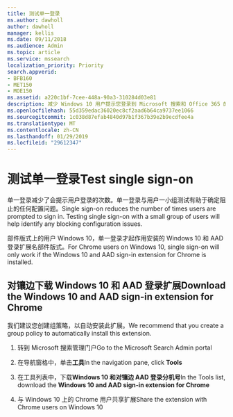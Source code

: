 ```yaml
---
title: 测试单一登录
ms.author: dawholl
author: dawholl
manager: kellis
ms.date: 09/11/2018
ms.audience: Admin
ms.topic: article
ms.service: mssearch
localization_priority: Priority
search.appverid:
- BFB160
- MET150
- MOE150
ms.assetid: a220c1bf-7cee-448a-90a3-310284d03e81
description: 减少 Windows 10 用户提示您登录到 Microsoft 搜索和 Office 365 的次数
ms.openlocfilehash: 55d359edac36020ec8cf2aad6b64ca9737ee1066
ms.sourcegitcommit: 1c038d87efab4840d97b1f367b39e2b9ecdfee4a
ms.translationtype: MT
ms.contentlocale: zh-CN
ms.lasthandoff: 01/29/2019
ms.locfileid: "29612347"
---
```

# <a name="test-single-sign-on"></a><span data-ttu-id="8e7e3-103">测试单一登录</span><span class="sxs-lookup"><span data-stu-id="8e7e3-103">Test single sign-on</span></span>

<span data-ttu-id="8e7e3-p101">单一登录减少了会提示用户登录的次数。单一登录与用户一小组测试有助于确定阻止的任何配置问题。</span><span class="sxs-lookup"><span data-stu-id="8e7e3-p101">Single sign-on reduces the number of times users are prompted to sign in. Testing single sign-on with a small group of users will help identify any blocking configuration issues.</span></span> 
  
<span data-ttu-id="8e7e3-106">部件版式上的用户 Windows 10，单一登录才起作用安装的 Windows 10 和 AAD 登录扩展名部件版式。</span><span class="sxs-lookup"><span data-stu-id="8e7e3-106">For Chrome users on Windows 10, single sign-on will only work if the Windows 10 and AAD sign-in extension for Chrome is installed.</span></span> 
  
## <a name="download-the-windows-10-and-aad-sign-in-extension-for-chrome"></a><span data-ttu-id="8e7e3-107">对镶边下载 Windows 10 和 AAD 登录扩展</span><span class="sxs-lookup"><span data-stu-id="8e7e3-107">Download the Windows 10 and AAD sign-in extension for Chrome</span></span>

<span data-ttu-id="8e7e3-108">我们建议您创建组策略，以自动安装此扩展。</span><span class="sxs-lookup"><span data-stu-id="8e7e3-108">We recommend that you create a group policy to automatically install this extension.</span></span>
  
1. <span data-ttu-id="8e7e3-109">转到 Microsoft 搜索管理门户</span><span class="sxs-lookup"><span data-stu-id="8e7e3-109">Go to the Microsoft Search Admin portal</span></span>
    
2. <span data-ttu-id="8e7e3-110">在导航窗格中，单击**工具**</span><span class="sxs-lookup"><span data-stu-id="8e7e3-110">In the navigation pane, click **Tools**</span></span>
    
3. <span data-ttu-id="8e7e3-111">在工具列表中，下载**Windows 10 和对镶边 AAD 登录分机号**</span><span class="sxs-lookup"><span data-stu-id="8e7e3-111">In the Tools list, download the **Windows 10 and AAD sign-in extension for Chrome**</span></span>
    
4. <span data-ttu-id="8e7e3-112">与 Windows 10 上的 Chrome 用户共享扩展</span><span class="sxs-lookup"><span data-stu-id="8e7e3-112">Share the extension with Chrome users on Windows 10</span></span>

  

